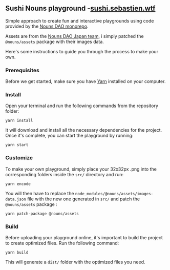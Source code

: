 ## Sushi Nouns playground -[sushi.sebastien.wtf](https://sushi.sebastien.wtf)

Simple approach to create fun and interactive playgrounds using code provided by the [Nouns DAO monorepo](https://github.com/nounsDAO/nouns-monorepo).

Assets are from the [Nouns DAO Japan team](https://github.com/nounsDAO/nouns-monorepo), i simply patched the `@nouns/assets` package with their images data.

Here's some instructions to guide you through the process to make your own.

### Prerequisites

Before we get started, make sure you have [Yarn](https://classic.yarnpkg.com/en/docs/install/) installed on your computer.

### Install

Open your terminal and run the following commands from the repository folder:

```shell
yarn install
```

It will download and install all the necessary dependencies for the project. Once it's complete, you can start the playground by running:

```shell
yarn start
```

### Customize

To make your own playground, simply place your 32x32px .png into the corresponding folders inside the `src/` directory and run:

```shell
yarn encode
```

You will then have to replace the `node_modules/@nouns/assets/images-data.json` file with the new one generated in `src/` and patch the `@nouns/assets` package :

```shell
yarn patch-package @nouns/assets
```

### Build

Before uploading your playground online, it's important to build the project to create optimized files. Run the following command:

```shell
yarn build
```

This will generate a `dist/` folder with the optimized files you need.